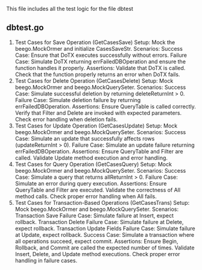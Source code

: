 This file includes all the test logic for the file dbtest

## dbtest.go


1. Test Cases for Save Operation (GetCasesSave)
Setup:
Mock the beego.MockOrmer and initialize CasesSaveStr.
Scenarios:
Success Case: Ensure that DoTX executes successfully without errors.
Failure Case: Simulate DoTX returning errFailedDBOperation and ensure the function handles it properly.
Assertions:
Validate that DoTX is called.
Check that the function properly returns an error when DoTX fails.
2. Test Cases for Delete Operation (GetCasesDelete)
Setup:
Mock beego.MockOrmer and beego.MockQuerySeter.
Scenarios:
Success Case: Simulate successful deletion by returning deleteReturnInt > 0.
Failure Case: Simulate deletion failure by returning errFailedDBOperation.
Assertions:
Ensure QueryTable is called correctly.
Verify that Filter and Delete are invoked with expected parameters.
Check error handling when deletion fails.
3. Test Cases for Update Operation (GetCasesUpdate)
Setup:
Mock beego.MockOrmer and beego.MockQuerySeter.
Scenarios:
Success Case: Simulate an update that successfully affects rows (updateReturnInt > 0).
Failure Case: Simulate an update failure returning errFailedDBOperation.
Assertions:
Ensure QueryTable and Filter are called.
Validate Update method execution and error handling.
4. Test Cases for Query Operation (GetCasesQuery)
Setup:
Mock beego.MockOrmer and beego.MockQuerySeter.
Scenarios:
Success Case: Simulate a query that returns allReturnInt > 0.
Failure Case: Simulate an error during query execution.
Assertions:
Ensure QueryTable and Filter are executed.
Validate the correctness of All method calls.
Check proper error handling when All fails.
5. Test Cases for Transaction-Based Operations (GetCasesTrans)
Setup:
Mock beego.MockOrmer and beego.MockQuerySeter.
Scenarios:
Transaction Save Failure Case: Simulate failure at Insert, expect rollback.
Transaction Delete Failure Case: Simulate failure at Delete, expect rollback.
Transaction Update Fields Failure Case: Simulate failure at Update, expect rollback.
Success Case: Simulate a transaction where all operations succeed, expect commit.
Assertions:
Ensure Begin, Rollback, and Commit are called the expected number of times.
Validate Insert, Delete, and Update method executions.
Check proper error handling in failure cases.